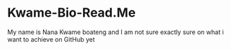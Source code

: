 # Kwame-Bio-Read.Me
My name is Nana Kwame boateng and I am not sure exactly sure on what i want to achieve on GitHub yet

